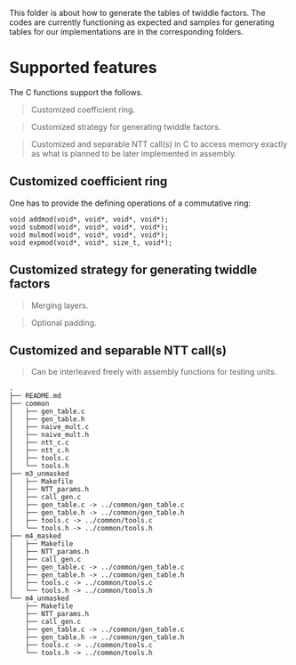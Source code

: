 
This folder is about how to generate the tables of twiddle factors.
The codes are currently functioning as expected and samples for generating tables for our implementations are in the corresponding folders.

# Supported features

The C functions support the follows.

> Customized coefficient ring.

> Customized strategy for generating twiddle factors.

> Customized and separable NTT call(s) in C to access memory exactly as what is planned to be later implemented in assembly.

## Customized coefficient ring

One has to provide the defining operations of a commutative ring:
```
void addmod(void*, void*, void*, void*);
void submod(void*, void*, void*, void*);
void mulmod(void*, void*, void*, void*);
void expmod(void*, void*, size_t, void*);
```

## Customized strategy for generating twiddle factors

> Merging layers.

> Optional padding.

## Customized and separable NTT call(s)

> Can be interleaved freely with assembly functions for testing units.

```
.
├── README.md
├── common
│   ├── gen_table.c
│   ├── gen_table.h
│   ├── naive_mult.c
│   ├── naive_mult.h
│   ├── ntt_c.c
│   ├── ntt_c.h
│   ├── tools.c
│   └── tools.h
├── m3_unmasked
│   ├── Makefile
│   ├── NTT_params.h
│   ├── call_gen.c
│   ├── gen_table.c -> ../common/gen_table.c
│   ├── gen_table.h -> ../common/gen_table.h
│   ├── tools.c -> ../common/tools.c
│   └── tools.h -> ../common/tools.h
├── m4_masked
│   ├── Makefile
│   ├── NTT_params.h
│   ├── call_gen.c
│   ├── gen_table.c -> ../common/gen_table.c
│   ├── gen_table.h -> ../common/gen_table.h
│   ├── tools.c -> ../common/tools.c
│   └── tools.h -> ../common/tools.h
└── m4_unmasked
    ├── Makefile
    ├── NTT_params.h
    ├── call_gen.c
    ├── gen_table.c -> ../common/gen_table.c
    ├── gen_table.h -> ../common/gen_table.h
    ├── tools.c -> ../common/tools.c
    └── tools.h -> ../common/tools.h
```




